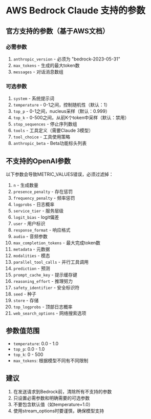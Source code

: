 # AWS Bedrock Claude 支持的参数

## 官方支持的参数（基于AWS文档）

### 必需参数
1. `anthropic_version` - 必须为 "bedrock-2023-05-31"
2. `max_tokens` - 生成的最大token数
3. `messages` - 对话消息数组

### 可选参数
1. `system` - 系统提示词
2. `temperature` - 0-1之间，控制随机性（默认：1）
3. `top_p` - 0-1之间，nucleus采样（默认：0.999）
4. `top_k` - 0-500之间，从前K个token中采样（默认：禁用）
5. `stop_sequences` - 停止序列数组
6. `tools` - 工具定义（需要Claude 3模型）
7. `tool_choice` - 工具使用策略
8. `anthropic_beta` - Beta功能标头列表

## 不支持的OpenAI参数

以下参数会导致METRIC_VALUES错误，必须过滤掉：

1. `n` - 生成数量
2. `presence_penalty` - 存在惩罚
3. `frequency_penalty` - 频率惩罚
4. `logprobs` - 日志概率
5. `service_tier` - 服务层级
6. `logit_bias` - logit偏差
7. `user` - 用户标识
8. `response_format` - 响应格式
9. `audio` - 音频参数
10. `max_completion_tokens` - 最大完成token数
11. `metadata` - 元数据
12. `modalities` - 模态
13. `parallel_tool_calls` - 并行工具调用
14. `prediction` - 预测
15. `prompt_cache_key` - 提示缓存键
16. `reasoning_effort` - 推理努力
17. `safety_identifier` - 安全标识符
18. `seed` - 种子
19. `store` - 存储
20. `top_logprobs` - 顶部日志概率
21. `web_search_options` - 网络搜索选项

## 参数值范围

- `temperature`: 0.0 - 1.0
- `top_p`: 0.0 - 1.0
- `top_k`: 0 - 500
- `max_tokens`: 根据模型不同有不同限制

## 建议

1. 在发送请求到Bedrock前，清除所有不支持的参数
2. 只设置必需参数和明确需要的可选参数
3. 不要包含默认值（如temperature=1.0）
4. 使用stream_options时要谨慎，确保模型支持